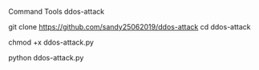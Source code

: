 Command Tools ddos-attack
  
git clone https://github.com/sandy25062019/ddos-attack
 cd ddos-attack

chmod +x ddos-attack.py

python ddos-attack.py